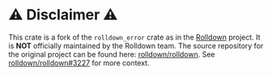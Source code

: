# ⚠️ Disclaimer ⚠️

This crate is a fork of the `rolldown_error` crate as in the [Rolldown](https://rolldown.rs/) project. It is **NOT** officially maintained by the Rolldown team. The source repository for the original project can be found here: [rolldown/rolldown](https://github.com/rolldown/rolldown/). See [rolldown/rolldown#3227](https://github.com/rolldown/rolldown/issues/3227) for more context.
